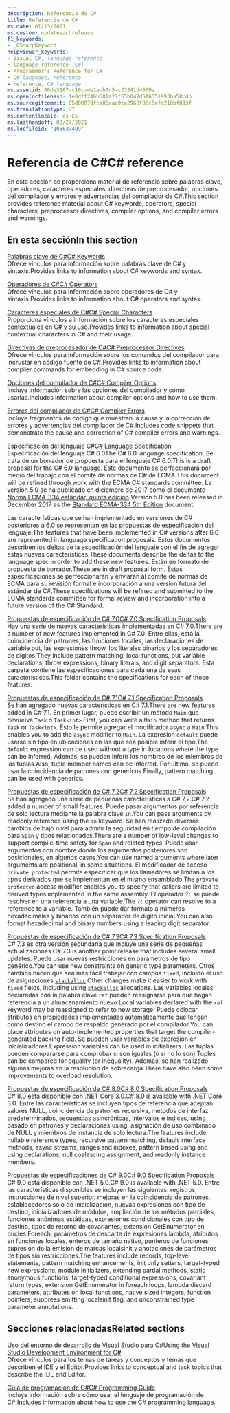 ```yaml
---
description: Referencia de C#
title: Referencia de C#
ms.date: 01/13/2021
ms.custom: updateeachrelease
f1_keywords:
- _CSharpKeyword
helpviewer_keywords:
- Visual C#, language reference
- language reference [C#]
- Programmer's Reference for C#
- C# language, reference
- reference, C# language
ms.assetid: 06de3167-c16c-4e1a-b3c5-c27841d4569a
ms.openlocfilehash: 1e0dff24bb581a27f55b047d5f6351993ba58cdb
ms.sourcegitcommit: 05d0087dfca85aac9ca2960f86c5efd218bf833f
ms.translationtype: HT
ms.contentlocale: es-ES
ms.lasthandoff: 03/27/2021
ms.locfileid: "105637499"
---
```

# <a name="c-reference"></a><span data-ttu-id="f5226-103">Referencia de C#</span><span class="sxs-lookup"><span data-stu-id="f5226-103">C# reference</span></span>

<span data-ttu-id="f5226-104">En esta sección se proporciona material de referencia sobre palabras clave, operadores, caracteres especiales, directivas de preprocesador, opciones del compilador y errores y advertencias del compilador de C#.</span><span class="sxs-lookup"><span data-stu-id="f5226-104">This section provides reference material about C# keywords, operators, special characters, preprocessor directives, compiler options, and compiler errors and warnings.</span></span>  
  
## <a name="in-this-section"></a><span data-ttu-id="f5226-105">En esta sección</span><span class="sxs-lookup"><span data-stu-id="f5226-105">In this section</span></span>

 [<span data-ttu-id="f5226-106">Palabras clave de C#</span><span class="sxs-lookup"><span data-stu-id="f5226-106">C# Keywords</span></span>](./keywords/index.md)  
 <span data-ttu-id="f5226-107">Ofrece vínculos para información sobre palabras clave de C# y sintaxis.</span><span class="sxs-lookup"><span data-stu-id="f5226-107">Provides links to information about C# keywords and syntax.</span></span>  
  
 [<span data-ttu-id="f5226-108">Operadores de C#</span><span class="sxs-lookup"><span data-stu-id="f5226-108">C# Operators</span></span>](./operators/index.md)  
 <span data-ttu-id="f5226-109">Ofrece vínculos para información sobre operadores de C# y sintaxis.</span><span class="sxs-lookup"><span data-stu-id="f5226-109">Provides links to information about C# operators and syntax.</span></span>  

 [<span data-ttu-id="f5226-110">Caracteres especiales de C#</span><span class="sxs-lookup"><span data-stu-id="f5226-110">C# Special Characters</span></span>](./tokens/index.md)  
 <span data-ttu-id="f5226-111">Proporciona vínculos a información sobre los caracteres especiales contextuales en C# y su uso.</span><span class="sxs-lookup"><span data-stu-id="f5226-111">Provides links to information about special contextual characters in C# and their usage.</span></span>  

 [<span data-ttu-id="f5226-112">Directivas de preprocesador de C#</span><span class="sxs-lookup"><span data-stu-id="f5226-112">C# Preprocessor Directives</span></span>](preprocessor-directives.md)  
 <span data-ttu-id="f5226-113">Ofrece vínculos para información sobre los comandos del compilador para incrustar en código fuente de C#.</span><span class="sxs-lookup"><span data-stu-id="f5226-113">Provides links to information about compiler commands for embedding in C# source code.</span></span>  
  
 [<span data-ttu-id="f5226-114">Opciones del compilador de C#</span><span class="sxs-lookup"><span data-stu-id="f5226-114">C# Compiler Options</span></span>](./compiler-options/index.md)  
 <span data-ttu-id="f5226-115">Incluye información sobre las opciones del compilador y cómo usarlas.</span><span class="sxs-lookup"><span data-stu-id="f5226-115">Includes information about compiler options and how to use them.</span></span>  
  
 [<span data-ttu-id="f5226-116">Errores del compilador de C#</span><span class="sxs-lookup"><span data-stu-id="f5226-116">C# Compiler Errors</span></span>](./compiler-messages/index.md)  
 <span data-ttu-id="f5226-117">Incluye fragmentos de código que muestran la causa y la corrección de errores y advertencias del compilador de C#.</span><span class="sxs-lookup"><span data-stu-id="f5226-117">Includes code snippets that demonstrate the cause and correction of C# compiler errors and warnings.</span></span>  
  
 [<span data-ttu-id="f5226-118">Especificación del lenguaje C#</span><span class="sxs-lookup"><span data-stu-id="f5226-118">C# Language Specification</span></span>](../../../_csharplang/spec/introduction.md)  
 <span data-ttu-id="f5226-119">Especificación del lenguaje C# 6.0</span><span class="sxs-lookup"><span data-stu-id="f5226-119">The C# 6.0 language specification.</span></span> <span data-ttu-id="f5226-120">Se trata de un borrador de propuesta para el lenguaje C# 6.0.</span><span class="sxs-lookup"><span data-stu-id="f5226-120">This is a draft proposal for the C# 6.0 language.</span></span> <span data-ttu-id="f5226-121">Este documento se perfeccionará por medio del trabajo con el comité de normas de C# de ECMA.</span><span class="sxs-lookup"><span data-stu-id="f5226-121">This document will be refined through work with the ECMA C# standards committee.</span></span> <span data-ttu-id="f5226-122">La versión 5.0 se ha publicado en diciembre de 2017 como el documento [Norma ECMA-334 estándar, quinta edición](https://www.ecma-international.org/wp-content/uploads/ECMA-334_5th_edition_december_2017.pdf).</span><span class="sxs-lookup"><span data-stu-id="f5226-122">Version 5.0 has been released in December 2017 as the [Standard ECMA-334 5th Edition](https://www.ecma-international.org/wp-content/uploads/ECMA-334_5th_edition_december_2017.pdf) document.</span></span>

<span data-ttu-id="f5226-123">Las características que se han implementado en versiones de C# posteriores a 6.0 se representan en las propuestas de especificación del lenguaje.</span><span class="sxs-lookup"><span data-stu-id="f5226-123">The features that have been implemented in C# versions after 6.0 are represented in language specification proposals.</span></span> <span data-ttu-id="f5226-124">Estos documentos describen los deltas de la especificación del lenguaje con el fin de agregar estas nuevas características.</span><span class="sxs-lookup"><span data-stu-id="f5226-124">These documents describe the deltas to the language spec in order to add these new features.</span></span> <span data-ttu-id="f5226-125">Están en formato de propuesta de borrador.</span><span class="sxs-lookup"><span data-stu-id="f5226-125">These are in draft proposal form.</span></span> <span data-ttu-id="f5226-126">Estas especificaciones se perfeccionarán y enviarán al comité de normas de ECMA para su revisión formal e incorporación a una versión futura del estándar de C#.</span><span class="sxs-lookup"><span data-stu-id="f5226-126">These specifications will be refined and submitted to the ECMA standards committee for formal review and incorporation into a future version of the C# Standard.</span></span>

 [<span data-ttu-id="f5226-127">Propuestas de especificación de C# 7.0</span><span class="sxs-lookup"><span data-stu-id="f5226-127">C# 7.0 Specification Proposals</span></span>](../../../_csharplang/proposals/csharp-7.0/pattern-matching.md)  
 <span data-ttu-id="f5226-128">Hay una serie de nuevas características implementadas en C# 7.0.</span><span class="sxs-lookup"><span data-stu-id="f5226-128">There are a number of new features implemented in C# 7.0.</span></span> <span data-ttu-id="f5226-129">Entre ellas, está la coincidencia de patrones, las funciones locales, las declaraciones de variable out, las expresiones throw, los literales binarios y los separadores de dígitos.</span><span class="sxs-lookup"><span data-stu-id="f5226-129">They include pattern matching, local functions, out variable declarations, throw expressions, binary literals, and digit separators.</span></span> <span data-ttu-id="f5226-130">Esta carpeta contiene las especificaciones para cada una de esas características.</span><span class="sxs-lookup"><span data-stu-id="f5226-130">This folder contains the specifications for each of those features.</span></span>
  
 [<span data-ttu-id="f5226-131">Propuestas de especificación de C# 7.1</span><span class="sxs-lookup"><span data-stu-id="f5226-131">C# 7.1 Specification Proposals</span></span>](../../../_csharplang/proposals/csharp-7.1/async-main.md)  
 <span data-ttu-id="f5226-132">Se han agregado nuevas características en C# 7.1.</span><span class="sxs-lookup"><span data-stu-id="f5226-132">There are new features added in C# 7.1.</span></span> <span data-ttu-id="f5226-133">En primer lugar, puede escribir un método `Main` que devuelva `Task` o `Task<int>`.</span><span class="sxs-lookup"><span data-stu-id="f5226-133">First, you can write a `Main` method that returns `Task` or `Task<int>`.</span></span> <span data-ttu-id="f5226-134">Esto le permite agregar el modificador `async` a `Main`.</span><span class="sxs-lookup"><span data-stu-id="f5226-134">This enables you to add the `async` modifier to `Main`.</span></span> <span data-ttu-id="f5226-135">La expresión `default` puede usarse sin tipo en ubicaciones en las que sea posible inferir el tipo.</span><span class="sxs-lookup"><span data-stu-id="f5226-135">The `default` expression can be used without a type in locations where the type can be inferred.</span></span> <span data-ttu-id="f5226-136">Además, se pueden inferir los nombres de los miembros de las tuplas.</span><span class="sxs-lookup"><span data-stu-id="f5226-136">Also, tuple member names can be inferred.</span></span> <span data-ttu-id="f5226-137">Por último, se puede usar la coincidencia de patrones con genéricos.</span><span class="sxs-lookup"><span data-stu-id="f5226-137">Finally, pattern matching can be used with generics.</span></span>

 [<span data-ttu-id="f5226-138">Propuestas de especificación de C# 7.2</span><span class="sxs-lookup"><span data-stu-id="f5226-138">C# 7.2 Specification Proposals</span></span>](../../../_csharplang/proposals/csharp-7.2/readonly-ref.md)  
 <span data-ttu-id="f5226-139">Se han agregado una serie de pequeñas características a C# 7.2.</span><span class="sxs-lookup"><span data-stu-id="f5226-139">C# 7.2 added a number of small features.</span></span> <span data-ttu-id="f5226-140">Puede pasar argumentos por referencia de solo lectura mediante la palabra clave `in`.</span><span class="sxs-lookup"><span data-stu-id="f5226-140">You can pass arguments by readonly reference using the `in` keyword.</span></span> <span data-ttu-id="f5226-141">Se han realizado diversos cambios de bajo nivel para admitir la seguridad en tiempo de compilación para `Span` y tipos relacionados.</span><span class="sxs-lookup"><span data-stu-id="f5226-141">There are a number of low-level changes to support compile-time safety for `Span` and related types.</span></span> <span data-ttu-id="f5226-142">Puede usar argumentos con nombre donde los argumentos posteriores son posicionales, en algunos casos.</span><span class="sxs-lookup"><span data-stu-id="f5226-142">You can use named arguments where later arguments are positional, in some situations.</span></span> <span data-ttu-id="f5226-143">El modificador de acceso `private protected` permite especificar que los llamadores se limitan a los tipos derivados que se implementan en el mismo ensamblado.</span><span class="sxs-lookup"><span data-stu-id="f5226-143">The `private protected` access modifier enables you to specify that callers are limited to derived types implemented in the same assembly.</span></span> <span data-ttu-id="f5226-144">El operador `?:` se puede resolver en una referencia a una variable.</span><span class="sxs-lookup"><span data-stu-id="f5226-144">The `?:` operator can resolve to a reference to a variable.</span></span> <span data-ttu-id="f5226-145">También puede dar formato a números hexadecimales y binarios con un separador de dígito inicial.</span><span class="sxs-lookup"><span data-stu-id="f5226-145">You can also format hexadecimal and binary numbers using a leading digit separator.</span></span>

 [<span data-ttu-id="f5226-146">Propuestas de especificación de C# 7.3</span><span class="sxs-lookup"><span data-stu-id="f5226-146">C# 7.3 Specification Proposals</span></span>](../../../_csharplang/proposals/csharp-7.3/blittable.md)  
 <span data-ttu-id="f5226-147">C# 7.3 es otra versión secundaria que incluye una serie de pequeñas actualizaciones.</span><span class="sxs-lookup"><span data-stu-id="f5226-147">C# 7.3 is another point release that includes several small updates.</span></span> <span data-ttu-id="f5226-148">Puede usar nuevas restricciones en parámetros de tipo genérico.</span><span class="sxs-lookup"><span data-stu-id="f5226-148">You can use new constraints on generic type parameters.</span></span> <span data-ttu-id="f5226-149">Otros cambios hacen que sea más fácil trabajar con campos `fixed`, incluido el uso de asignaciones [`stackalloc`](./operators/stackalloc.md).</span><span class="sxs-lookup"><span data-stu-id="f5226-149">Other changes make it easier to work with `fixed` fields, including using [`stackalloc`](./operators/stackalloc.md) allocations.</span></span> <span data-ttu-id="f5226-150">Las variables locales declaradas con la palabra clave `ref` pueden reasignarse para que hagan referencia a un almacenamiento nuevo.</span><span class="sxs-lookup"><span data-stu-id="f5226-150">Local variables declared with the `ref` keyword may be reassigned to refer to new storage.</span></span> <span data-ttu-id="f5226-151">Puede colocar atributos en propiedades implementadas automáticamente que tengan como destino el campo de respaldo generado por el compilador.</span><span class="sxs-lookup"><span data-stu-id="f5226-151">You can place attributes on auto-implemented properties that target the compiler-generated backing field.</span></span> <span data-ttu-id="f5226-152">Se pueden usar variables de expresión en inicializadores.</span><span class="sxs-lookup"><span data-stu-id="f5226-152">Expression variables can be used in initializers.</span></span> <span data-ttu-id="f5226-153">Las tuplas pueden compararse para comprobar si son iguales (o si no lo son).</span><span class="sxs-lookup"><span data-stu-id="f5226-153">Tuples can be compared for equality (or inequality).</span></span> <span data-ttu-id="f5226-154">Además, se han realizado algunas mejoras en la resolución de sobrecarga.</span><span class="sxs-lookup"><span data-stu-id="f5226-154">There have also been some improvements to overload resolution.</span></span>
  
 [<span data-ttu-id="f5226-155">Propuestas de especificación de C# 8.0</span><span class="sxs-lookup"><span data-stu-id="f5226-155">C# 8.0 Specification Proposals</span></span>](../../../_csharplang/proposals/csharp-8.0/nullable-reference-types.md)  
 <span data-ttu-id="f5226-156">C# 8.0 está disponible con .NET Core 3.0.</span><span class="sxs-lookup"><span data-stu-id="f5226-156">C# 8.0 is available with .NET Core 3.0.</span></span> <span data-ttu-id="f5226-157">Entre las características se incluyen tipos de referencia que aceptan valores NULL, coincidencia de patrones recursiva, métodos de interfaz predeterminados, secuencias asincrónicas, intervalos e índices, using basado en patrones y declaraciones using, asignación de uso combinado de NULL y miembros de instancia de solo lectura.</span><span class="sxs-lookup"><span data-stu-id="f5226-157">The features include nullable reference types, recursive pattern matching, default interface methods, async streams, ranges and indexes, pattern based using and using declarations, null coalescing assignment, and readonly instance members.</span></span>

 [<span data-ttu-id="f5226-158">Propuestas de especificaciones de C# 9.0</span><span class="sxs-lookup"><span data-stu-id="f5226-158">C# 9.0 Specification Proposals</span></span>](../../../_csharplang/proposals/csharp-9.0/records.md)  
 <span data-ttu-id="f5226-159">C# 9.0 está disponible con .NET 5.0.</span><span class="sxs-lookup"><span data-stu-id="f5226-159">C# 9.0 is available with .NET 5.0.</span></span> <span data-ttu-id="f5226-160">Entre las características disponibles se incluyen las siguientes: registros, instrucciones de nivel superior, mejoras en la coincidencia de patrones, establecedores solo de inicialización, nuevas expresiones con tipo de destino, inicializadores de módulos, ampliación de los métodos parciales, funciones anónimas estáticas, expresiones condicionales con tipo de destino, tipos de retorno de covariantes, extensión GetEnumerator en bucles Foreach, parámetros de descarte de expresiones lambda, atributos en funciones locales, enteros de tamaño nativo, punteros de funciones, supresión de la emisión de marcas localsinit y anotaciones de parámetros de tipos sin restricciones.</span><span class="sxs-lookup"><span data-stu-id="f5226-160">The features include records, top-level statements, pattern matching enhancements, init only setters, target-typed new expressions, module initializers, extending partial methods, static anonymous functions, target-typed conditional expressions, covariant return types, extension GetEnumerator in foreach loops, lambda discard parameters, attributes on local functions, native sized integers, function pointers, suppress emitting localsinit flag, and unconstrained type parameter annotations.</span></span>

## <a name="related-sections"></a><span data-ttu-id="f5226-161">Secciones relacionadas</span><span class="sxs-lookup"><span data-stu-id="f5226-161">Related sections</span></span>  

 [<span data-ttu-id="f5226-162">Uso del entorno de desarrollo de Visual Studio para C#</span><span class="sxs-lookup"><span data-stu-id="f5226-162">Using the Visual Studio Development Environment for C#</span></span>](/visualstudio/get-started/csharp)  
 <span data-ttu-id="f5226-163">Ofrece vínculos para los temas de tareas y conceptos y temas que describen el IDE y el Editor.</span><span class="sxs-lookup"><span data-stu-id="f5226-163">Provides links to conceptual and task topics that describe the IDE and Editor.</span></span>  
  
 [<span data-ttu-id="f5226-164">Guía de programación de C#</span><span class="sxs-lookup"><span data-stu-id="f5226-164">C# Programming Guide</span></span>](../programming-guide/index.md)  
 <span data-ttu-id="f5226-165">Incluye información sobre cómo usar el lenguaje de programación de C#.</span><span class="sxs-lookup"><span data-stu-id="f5226-165">Includes information about how to use the C# programming language.</span></span>
